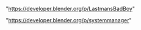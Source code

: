 "https://developer.blender.org/p/LastmansBadBoy"

"https://developer.blender.org/p/systemmanager"

 
 
